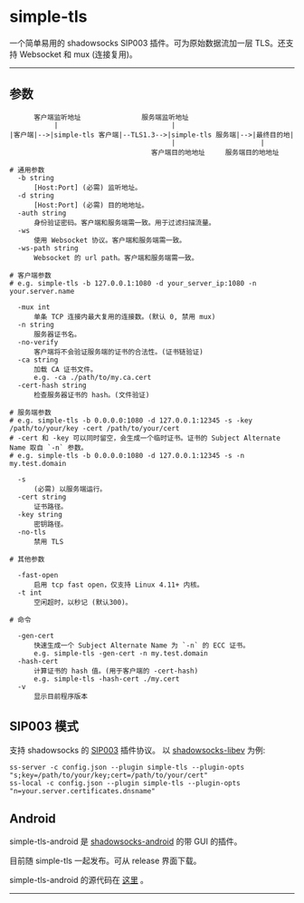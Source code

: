 # simple-tls

一个简单易用的 shadowsocks SIP003 插件。可为原始数据流加一层 TLS。还支持 Websocket 和 mux (连接复用)。

---

## 参数

```text
      客户端监听地址               服务端监听地址
           |                            |
|客户端|-->|simple-tls 客户端|--TLS1.3-->|simple-tls 服务端|-->|最终目的地|
                                        |                     |   
                                   客户端目的地地址     服务端目的地地址  

# 通用参数
  -b string
      [Host:Port] (必需) 监听地址。
  -d string
      [Host:Port] (必需) 目的地地址。
  -auth string
      身份验证密码。客户端和服务端需一致。用于过滤扫描流量。
  -ws
      使用 Websocket 协议。客户端和服务端需一致。
  -ws-path string
      Websocket 的 url path。客户端和服务端需一致。

# 客户端参数
# e.g. simple-tls -b 127.0.0.1:1080 -d your_server_ip:1080 -n your.server.name

  -mux int
      单条 TCP 连接内最大复用的连接数。(默认 0, 禁用 mux)
  -n string
      服务器证书名。
  -no-verify
      客户端将不会验证服务端的证书的合法性。(证书链验证)
  -ca string
      加载 CA 证书文件。
      e.g. -ca ./path/to/my.ca.cert
  -cert-hash string
      检查服务器证书的 hash。(文件验证)

# 服务端参数
# e.g. simple-tls -b 0.0.0.0:1080 -d 127.0.0.1:12345 -s -key /path/to/your/key -cert /path/to/your/cert
# -cert 和 -key 可以同时留空，会生成一个临时证书。证书的 Subject Alternate Name 取自 `-n` 参数。
# e.g. simple-tls -b 0.0.0.0:1080 -d 127.0.0.1:12345 -s -n my.test.domain

  -s    
      (必需) 以服务端运行。
  -cert string
      证书路径。
  -key string
      密钥路径。
  -no-tls
      禁用 TLS

# 其他参数

  -fast-open
      启用 tcp fast open，仅支持 Linux 4.11+ 内核。
  -t int
      空闲超时，以秒记 (默认300)。

# 命令

  -gen-cert
      快速生成一个 Subject Alternate Name 为 `-n` 的 ECC 证书。
      e.g. simple-tls -gen-cert -n my.test.domain
  -hash-cert
      计算证书的 hash 值。(用于客户端的 -cert-hash)
      e.g. simple-tls -hash-cert ./my.cert
  -v
      显示目前程序版本
```

## SIP003 模式

支持 shadowsocks 的 [SIP003](https://shadowsocks.org/en/wiki/Plugin.html) 插件协议。 以 [shadowsocks-libev](https://github.com/shadowsocks/shadowsocks-libev) 为例:

```shell
ss-server -c config.json --plugin simple-tls --plugin-opts "s;key=/path/to/your/key;cert=/path/to/your/cert"
ss-local -c config.json --plugin simple-tls --plugin-opts "n=your.server.certificates.dnsname"
```

## Android

simple-tls-android 是 [shadowsocks-android](https://github.com/shadowsocks/shadowsocks-android) 的带 GUI 的插件。

目前随 simple-tls 一起发布。可从 release 界面下载。

simple-tls-android 的源代码在 [这里](https://github.com/IrineSistiana/simple-tls-android) 。

---
